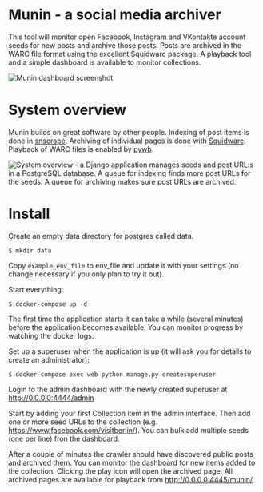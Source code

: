 # Munin - a social media archiver

This tool will monitor open Facebook, Instagram and VKontakte account seeds for new posts and archive those posts. Posts are archived in the WARC file format using the excellent Squidwarc package. A playback tool and a simple dashboard is available to monitor collections.

<img src="https://user-images.githubusercontent.com/19284/49699663-3e337b80-fbd4-11e8-8282-035ea7f219ba.png" alt="Munin dashboard screenshot">

# System overview

Munin builds on great software by other people. Indexing of post items is done in [snscrape](https://github.com/JustAnotherArchivist/snscrape). Archiving of individual pages is done with [Squidwarc](https://n0tan3rd.github.io/Squidwarc/). Playback of WARC files is enabled by [pywb](https://pywb.readthedocs.io/en/latest/).

<img src="https://user-images.githubusercontent.com/19284/50910651-8392d500-142e-11e9-9133-8766249c09b8.png" alt="System overview - a Django application manages seeds and post URL:s in a PostgreSQL database. A queue for indexing finds more post URLs for the seeds. A queue for archiving makes sure post URLs are archived."/>

# Install

Create an empty data directory for postgres called data.

`$ mkdir data`

Copy `example_env_file` to env_file and update it with your settings (no change necessary if you only plan to try it out).

Start everything:

`$ docker-compose up -d`

The first time the application starts it can take a while (several minutes) before the application becomes available. You can monitor progress by watching the docker logs.

Set up a superuser when the application is up (it will ask you for details to create an administrator):

`$ docker-compose exec web python manage.py createsuperuser`

Login to the admin dashboard with the newly created superuser at http://0.0.0.0:4444/admin

Start by adding your first Collection item in the admin interface. Then add one or more seed URLs to the collection (e.g. https://www.facebook.com/visitberlin/). You can bulk add multiple seeds (one per line) fron the dashboard.

After a couple of minutes the crawler should have discovered public posts and archived them. You can monitor the dashboard for new items added to the collection. Clicking the play icon will open the archived page. All archived pages are available for playback from http://0.0.0.0:4445/munin/
